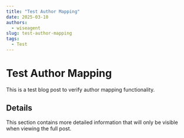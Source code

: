```yaml
---
title: "Test Author Mapping"
date: 2025-03-10
authors:
  - wiseagent
slug: test-author-mapping
tags:
  - Test
---
```


# Test Author Mapping

This is a test blog post to verify author mapping functionality.

<!--truncate-->

## Details

This section contains more detailed information that will only be visible when viewing the full post.
